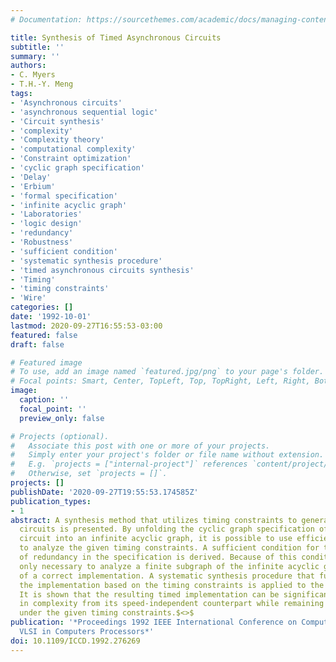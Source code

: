 ```yaml
---
# Documentation: https://sourcethemes.com/academic/docs/managing-content/

title: Synthesis of Timed Asynchronous Circuits
subtitle: ''
summary: ''
authors:
- C. Myers
- T.H.-Y. Meng
tags:
- 'Asynchronous circuits'
- 'asynchronous sequential logic'
- 'Circuit synthesis'
- 'complexity'
- 'Complexity theory'
- 'computational complexity'
- 'Constraint optimization'
- 'cyclic graph specification'
- 'Delay'
- 'Erbium'
- 'formal specification'
- 'infinite acyclic graph'
- 'Laboratories'
- 'logic design'
- 'redundancy'
- 'Robustness'
- 'sufficient condition'
- 'systematic synthesis procedure'
- 'timed asynchronous circuits synthesis'
- 'Timing'
- 'timing constraints'
- 'Wire'
categories: []
date: '1992-10-01'
lastmod: 2020-09-27T16:55:53-03:00
featured: false
draft: false

# Featured image
# To use, add an image named `featured.jpg/png` to your page's folder.
# Focal points: Smart, Center, TopLeft, Top, TopRight, Left, Right, BottomLeft, Bottom, BottomRight.
image:
  caption: ''
  focal_point: ''
  preview_only: false

# Projects (optional).
#   Associate this post with one or more of your projects.
#   Simply enter your project's folder or file name without extension.
#   E.g. `projects = ["internal-project"]` references `content/project/deep-learning/index.md`.
#   Otherwise, set `projects = []`.
projects: []
publishDate: '2020-09-27T19:55:53.174585Z'
publication_types:
- 1
abstract: A synthesis method that utilizes timing constraints to generate timed asynchronous
  circuits is presented. By unfolding the cyclic graph specification of an asynchronous
  circuit into an infinite acyclic graph, it is possible to use efficient algorithms
  to analyze the given timing constraints. A sufficient condition for the removal
  of redundancy in the specification is derived. Because of this condition, it is
  only necessary to analyze a finite subgraph of the infinite acyclic graph for derivation
  of a correct implementation. A systematic synthesis procedure that further optimizes
  the implementation based on the timing constraints is applied to the reduced specification.
  It is shown that the resulting timed implementation can be significantly reduced
  in complexity from its speed-independent counterpart while remaining hazard-free
  under the given timing constraints.$<>$
publication: '*Proceedings 1992 IEEE International Conference on Computer Design:
  VLSI in Computers Processors*'
doi: 10.1109/ICCD.1992.276269
---
```

